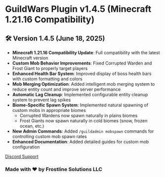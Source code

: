 # GuildWars Plugin v1.4.5 (Minecraft 1.21.16 Compatibility)

## 🛠️ Version 1.4.5 (June 18, 2025)

- **Minecraft 1.21.16 Compatibility Update**: Full compatibility with the latest Minecraft version
- **Custom Mob Behavior Improvements**: Fixed Corrupted Warden and Frost Giant to properly target players
- **Enhanced Health Bar System**: Improved display of boss health bars with custom formatting and colors
- **Mob Merging Optimization**: Added intelligent mob merging system to reduce entity count and improve server performance
- **Automatic Lag Cleanup**: Implemented configurable entity cleanup system to prevent lag spikes
- **Biome-Specific Spawn System**: Implemented natural spawning of custom mobs in appropriate biomes
  - Corrupted Wardens now spawn naturally in plains biomes
  - Frost Giants now spawn naturally in cold biomes (snow, frozen ocean, etc.)
- **New Admin Commands**: Added `/guildadmin mobspawn` commands for controlling custom mob spawn rates
- **Enhanced Documentation**: Added detailed guides for custom mob configuration

[Discord Support](https://discord.gg/FGUEEj6k7k)

### Made with ❤️ by Frostline Solutions LLC
